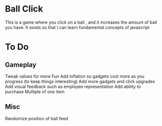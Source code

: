 # Ball Click

This is a game where you click on a ball , and it increases the amount of ball you have. 
It exists so that I can learn fundamental concepts of javascript

# To Do 

## Gameplay
Tweak values for more Fun
Add inflation so gadgets cost more as you progress (to keep things interesting)
Add more gadgets and click upgrades
Add visual feedback such as employee representation
Add ability to purchase Multiple of one item

## Misc
Randomize position of ball feed



